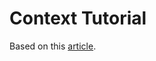 # Context Tutorial

Based on this [article](https://dev.to/ibrahima92/redux-vs-react-context-which-one-should-you-choose-2hhh).
